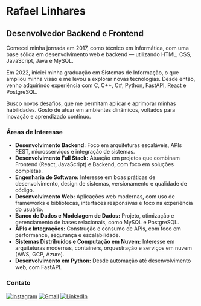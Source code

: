 # Rafael Linhares

## Desenvolvedor Backend e Frontend

Comecei minha jornada em 2017, como técnico em Informática, com uma base sólida em desenvolvimento web e backend — utilizando HTML, CSS, JavaScript, Java e MySQL.

Em 2022, iniciei minha graduação em Sistemas de Informação, o que ampliou minha visão e me levou a explorar novas tecnologias. Desde então, venho adquirindo experiência com C, C++, C#, Python, FastAPI, React e PostgreSQL.

Busco novos desafios, que me permitam aplicar e aprimorar minhas habilidades. Gosto de atuar em ambientes dinâmicos, voltados para inovação e aprendizado contínuo.

### Áreas de Interesse

- **Desenvolvimento Backend:** Foco em arquiteturas escaláveis, APIs REST, microsserviços e integração de sistemas.
- **Desenvolvimento Full Stack:** Atuação em projetos que combinam Frontend (React, JavaScript) e Backend, com foco em soluções completas.
- **Engenharia de Software:** Interesse em boas práticas de desenvolvimento, design de sistemas, versionamento e qualidade de código.
- **Desenvolvimento Web:** Aplicações web modernas, com uso de frameworks e bibliotecas, interfaces responsivas e foco na experiência do usuário.
- **Banco de Dados e Modelagem de Dados:** Projeto, otimização e gerenciamento de bases relacionais, como MySQL e PostgreSQL.
- **APIs e Integrações:** Construção e consumo de APIs, com foco em performance, segurança e escalabilidade.
- **Sistemas Distribuídos e Computação em Nuvem:** Interesse em arquiteturas modernas, containers, orquestração e serviços em nuvem (AWS, GCP, Azure).
- **Desenvolvimento em Python:** Desde automação até desenvolvimento web, com FastAPI.

### Contato

[![Instagram](https://img.shields.io/badge/Instagram-E4405F?style=for-the-badge&logo=instagram&logoColor=white)](https://www.instagram.com/)
[![Gmail](https://img.shields.io/badge/Gmail-D14836?style=for-the-badge&logo=gmail&logoColor=white)](mailto:rafalinhares.dev@gmail.com)
[![LinkedIn](https://img.shields.io/badge/LinkedIn-0A66C2?style=for-the-badge&logo=linkedin&logoColor=white)](https://www.linkedin.com/in/rafael-linhares-759382378/)
